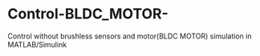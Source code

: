 # Control-BLDC_MOTOR-
Control without brushless sensors and motor(BLDC MOTOR) simulation in MATLAB/Simulink
